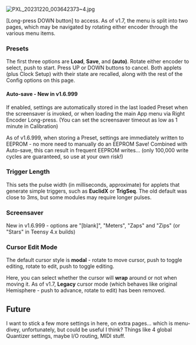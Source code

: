 ![PXL_20231220_003642373~4.jpg](https://github.com/djphazer/O_C-Phazerville/assets/109086194/49456906-d902-4d1d-bdab-4106a5575a6b)

[Long-press DOWN button] to access. As of v1.7, the menu is split into two pages, which may be navigated by rotating either encoder through the various menu items.

### Presets
The first three options are **Load**, **Save**, and **(auto)**. Rotate either encoder to select, push to start. Press UP or DOWN buttons to cancel. Both applets (plus Clock Setup) with their state are recalled, along with the rest of the Config options on this page.

#### **Auto-save** - New in v1.6.999
If enabled, settings are automatically stored in the last loaded Preset when the screensaver is invoked, or when loading the main App menu via Right Encoder Long-press. (You can set the screensaver timeout as low as 1 minute in Calibration)

As of v1.6.999, when storing a Preset, settings are immediately written to EEPROM - no more need to manually do an EEPROM Save! Combined with Auto-save, this can result in frequent EEPROM writes... (only 100,000 write cycles are guaranteed, so use at your own risk!)

### Trigger Length
This sets the pulse width (in milliseconds, approximate) for applets that generate simple triggers, such as **EuclidX** or **TrigSeq**. The old default was close to 3ms, but some modules may require longer pulses.

### Screensaver
New in v1.6.999 - options are "[blank]", "Meters", "Zaps" and "Zips" (or "Stars" in Teensy 4.x builds)

### Cursor Edit Mode
The default cursor style is **modal** - rotate to move cursor, push to toggle editing, rotate to edit, push to toggle editing.

Here, you can select whether the cursor will **wrap** around or not when moving it. As of v1.7, **Legacy** cursor mode (which behaves like original Hemisphere - push to advance, rotate to edit) has been removed.

## Future

I want to stick a few more settings in here, on extra pages... which is menu-divey, unfortunately, but could be useful I think? Things like 4 global Quantizer settings, maybe I/O routing, MIDI stuff.
